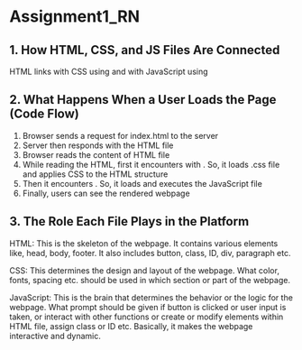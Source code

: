 # Assignment1_RN

## 1. How HTML, CSS, and JS Files Are Connected

HTML links with CSS using <link rel="stylesheet" href="style.css"> and with JavaScript using <script src="app.js"></script>


## 2. What Happens When a User Loads the Page (Code Flow)

1. Browser sends a request for index.html to the server
2. Server then responds with the HTML file
3. Browser reads the content of HTML file
4. While reading the HTML, first it encounters with <link rel="stylesheet" href="style.css">. So, it loads .css file and applies CSS to the HTML structure
5. Then it encounters <script src="script.js"></script>. So, it loads and executes the JavaScript file
6. Finally, users can see the rendered webpage

## 3. The Role Each File Plays in the Platform

HTML:
This is the skeleton of the webpage. It contains various elements like, head, body, footer. It also includes button, class, ID, div, paragraph etc.

CSS:
This determines the design and layout of the webpage. What color, fonts, spacing etc. should be used in which section or part of the webpage.

JavaScript:
This is the brain that determines the behavior or the logic for the webpage. What prompt should be given if button is clicked or user input is taken, or interact with other functions or create or modify elements within HTML file, assign class or ID etc.
Basically, it makes the webpage interactive and dynamic.
